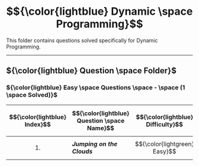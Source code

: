 # $${\color{lightblue} Dynamic \space Programming}$$

This folder contains questions solved specifically for Dynamic Programming.

-----

## ${\color{lightblue} Question \space Folder}$

### ${\color{lightblue} Easy \space Questions \space - \space (1 \space Solved)}$

| $${\color{lightblue} Index}$$ | $${\color{lightblue} Question \space Name}$$ | $${\color{lightblue} Difficulty}$$ | $${\color{lightblue} Links}$$ | $${\color{lightblue} DP \space Concepts}$$ | $${\color{lightblue} Companies}$$ |
|-|-|-|-|-|-|
| $${1.}$$ | ***Jumping on the Clouds*** | $${\color{lightgreen} Easy}$$ | [JumpingOnClouds](https://www.hackerrank.com/challenges/cats-and-a-mouse/problem?isFullScreen=true) | ***1-state, Tabulation*** | ***Cisco*** |

